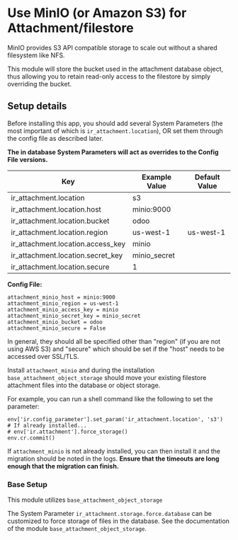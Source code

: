 # Use MinIO (or Amazon S3) for Attachment/filestore

MinIO provides S3 API compatible storage to scale out without a shared filesystem like NFS.

This module will store the bucket used in the attachment database object, thus allowing 
you to retain read-only access to the filestore by simply overriding the bucket.

## Setup details

Before installing this app, you should add several System Parameters (the most important of
which is `ir_attachment.location`), OR set them through the config file as described later.

**The in database System Parameters will act as overrides to the Config File versions.**

| Key                               | Example Value | Default Value |
|-----------------------------------|---------------|---------------|
| ir_attachment.location            | s3            |               |
| ir_attachment.location.host       | minio:9000    |               |
| ir_attachment.location.bucket     | odoo          |               |
| ir_attachment.location.region     | us-west-1     | us-west-1     |
| ir_attachment.location.access_key | minio         |               |
| ir_attachment.location.secret_key | minio_secret  |               |
| ir_attachment.location.secure     | 1             |               |

**Config File:**

```
attachment_minio_host = minio:9000
attachment_minio_region = us-west-1
attachment_minio_access_key = minio
attachment_minio_secret_key = minio_secret
attachment_minio_bucket = odoo
attachment_minio_secure = False
```

In general, they should all be specified other than "region" (if you are not using AWS S3) 
and "secure" which should be set if the "host" needs to be accessed over SSL/TLS.

Install `attachment_minio` and during the installation `base_attachment_object_storage` should move 
your existing filestore attachment files into the database or object storage.

For example, you can run a shell command like the following to set the parameter:

```
env['ir.config_parameter'].set_param('ir_attachment.location', 's3')
# If already installed...
# env['ir.attachment'].force_storage()
env.cr.commit()
```

If `attachment_minio` is not already installed, you can then install it and the migration 
should be noted in the logs.  **Ensure that the timeouts are long enough that the migration can finish.**

### Base Setup

This module utilizes `base_attachment_object_storage`

The System Parameter `ir_attachment.storage.force.database` can be customized to 
force storage of files in the database. See the documentation of the module 
`base_attachment_object_storage`.
